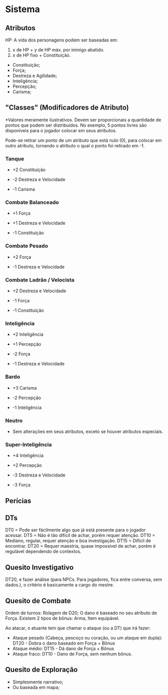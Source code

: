 # Sistema

## Atributos

HP:
A vida dos personagens podem ser baseadas em:

1. x de HP + y de HP máx. por inimigo abatido.
2. x de HP fixo + Constituição.

- Constituição;
- Força;
- Destreza e Agilidade;
- Inteligência;
- Percepção;
- Carisma;

## "Classes" (Modificadores de Atributo)

*Valores meramente ilustrativos. Devem ser proporcionais a quantidade de pontos que podem ser distribuídos. No exemplo, 5 pontos livres são disponíveis para o jogador colocar em seus atributos.

Pode-se retirar um ponto de um atributo que está nulo (0), para colocar em outro atributo, tornando o atributo o qual o ponto foi retirado em -1.

### Tanque

- +2 Constituição

- -2 Destreza e Velocidade
- -1 Carisma

### Combate Balanceado

- +1 Força
- +1 Destreza e Velocidade

- -1 Constituição

### Combate Pesado

- +2 Força

- -1 Destreza e Velocidade

### Combate Ladrão / Velocista

- +2 Destreza e Velocidade

- -1 Força
- -1 Constituição

### Inteligência

- +2 Inteligência
- +1 Percepção

- -2 Força
- -1 Destreza e Velocidade

### Bardo

- +3 Carisma

- -2 Percepção
- -1 Inteligência

### Neutro

- Sem alterações em seus atributos, exceto se houver atributos especiais.

### Super-Inteligência

- +4 Inteligência
- +2 Percepção

- -3 Destreza e Velocidade
- -3 Força

## Perícias

## DTs

DT0 = Pode ser fácilmente algo que já está presente para o jogador acessar.
DT5 = Não é tão díficil de achar, porém requer atenção.
DT10 = Mediano, regular, requer atenção e boa investigação.
DT15 = Difícil de encontrar.
DT20 = Requer maestria, quase impossível de achar, porém é regulável dependendo de contextos.

## Quesito Investigativo

DT20, e fazer análise (para NPCs. Para jogadores, fica entre conversa, sem dados.), o critério é basicamente a cargo do mestre.

## Quesito de Combate

Ordem de turnos: Rolagem de D20;
O dano é baseado no seu atributo de Força.
Existem 2 tipos de bônus: Arma, Item equipável.

Ao atacar, o atuante tem que chamar o ataque (ou a DT) que irá fazer:

- Ataque pesado (Cabeça, pescoço ou coração, ou um ataque em dupla): DT20 - Dobra o dano baseado em Força + Bônus
- Ataque médio: DT15 - Dá dano de Força + Bônus
- Ataque fraco: DT10 - Dano de Força, sem nenhum bônus.

## Quesito de Exploração

- Simplesmente narrativo;
- Ou baseada em mapa;
